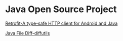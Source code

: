 # Java Open Source Project

[Retrofit-A type-safe HTTP client for Android and Java](http://square.github.io/retrofit/)


[Java File Diff-diffutils](http://caerun.iteye.com/blog/1687553)